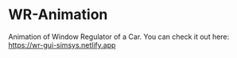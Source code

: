 # WR-Animation
Animation of Window Regulator of a Car. You can check it out here: https://wr-gui-simsys.netlify.app
